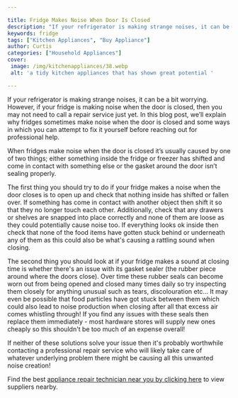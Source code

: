 ```yaml
---

title: Fridge Makes Noise When Door Is Closed
description: "If your refrigerator is making strange noises, it can be a bit worrying. However, if your fridge is making noise when the door is ...keep going and find out"
keywords: fridge
tags: ["Kitchen Appliances", "Buy Appliance"]
author: Curtis
categories: ["Household Appliances"]
cover: 
 image: /img/kitchenappliances/38.webp
 alt: 'a tidy kitchen appliances that has shown great potential '

---
```


If your refrigerator is making strange noises, it can be a bit worrying. However, if your fridge is making noise when the door is closed, then you may not need to call a repair service just yet. In this blog post, we’ll explain why fridges sometimes make noise when the door is closed and some ways in which you can attempt to fix it yourself before reaching out for professional help. 

When fridges make noise when the door is closed it’s usually caused by one of two things; either something inside the fridge or freezer has shifted and come in contact with something else or the gasket around the door isn’t sealing properly. 

The first thing you should try to do if your fridge makes a noise when the door closes is to open up and check that nothing inside has shifted or fallen over. If something has come in contact with another object then shift it so that they no longer touch each other. Additionally, check that any drawers or shelves are snapped into place correctly and none of them are loose as they could potentially cause noise too. If everything looks ok inside then check that none of the food items have gotten stuck behind or underneath any of them as this could also be what's causing a rattling sound when closing. 

The second thing you should look at if your fridge makes a sound at closing time is whether there's an issue with its gasket sealer (the rubber piece around where the doors close). Over time these rubber seals can become worn out from being opened and closed many times daily so try inspecting them closely for anything unusual such as tears, discolouration etc… It may even be possible that food particles have got stuck between them which could also lead to noise production when closing after all that excess air comes whistling through! If you find any issues with these seals then replace them immediately - most hardware stores will supply new ones cheaply so this shouldn't be too much of an expense overall! 

If neither of these solutions solve your issue then it's probably worthwhile contacting a professional repair service who will likely take care of whatever underlying problem there might be causing all this unwanted noise creation!

Find the best <a href="/pages/appliance-repair-technicians/">appliance repair technician near you by clicking here</a> to view suppliers nearby.
